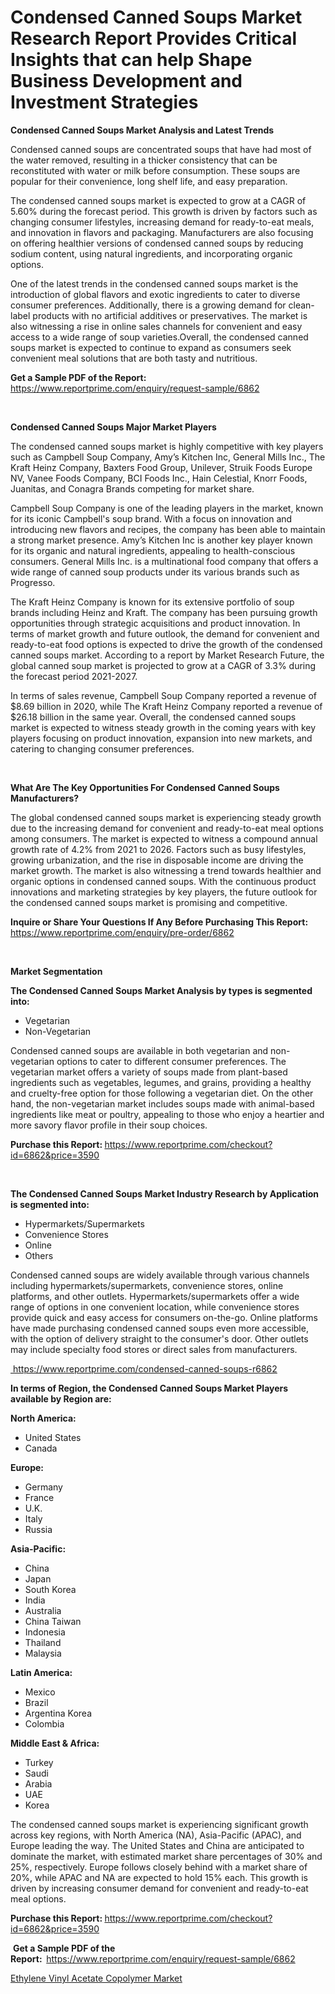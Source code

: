 <p><h1>Condensed Canned Soups Market Research Report Provides Critical Insights that can help Shape Business Development and Investment Strategies</h1></p><p><strong>Condensed Canned Soups Market Analysis and Latest Trends</strong></p>
<p><p>Condensed canned soups are concentrated soups that have had most of the water removed, resulting in a thicker consistency that can be reconstituted with water or milk before consumption. These soups are popular for their convenience, long shelf life, and easy preparation.</p><p>The condensed canned soups market is expected to grow at a CAGR of 5.60% during the forecast period. This growth is driven by factors such as changing consumer lifestyles, increasing demand for ready-to-eat meals, and innovation in flavors and packaging. Manufacturers are also focusing on offering healthier versions of condensed canned soups by reducing sodium content, using natural ingredients, and incorporating organic options.</p><p>One of the latest trends in the condensed canned soups market is the introduction of global flavors and exotic ingredients to cater to diverse consumer preferences. Additionally, there is a growing demand for clean-label products with no artificial additives or preservatives. The market is also witnessing a rise in online sales channels for convenient and easy access to a wide range of soup varieties.Overall, the condensed canned soups market is expected to continue to expand as consumers seek convenient meal solutions that are both tasty and nutritious.</p></p>
<p><strong>Get a Sample PDF of the Report:&nbsp;</strong> <a href="https://www.reportprime.com/enquiry/request-sample/6862">https://www.reportprime.com/enquiry/request-sample/6862</a></p>
<p>&nbsp;</p>
<p><strong>Condensed Canned Soups Major Market Players</strong></p>
<p><p>The condensed canned soups market is highly competitive with key players such as Campbell Soup Company, Amy’s Kitchen Inc, General Mills Inc., The Kraft Heinz Company, Baxters Food Group, Unilever, Struik Foods Europe NV, Vanee Foods Company, BCI Foods Inc., Hain Celestial, Knorr Foods, Juanitas, and Conagra Brands competing for market share.</p><p>Campbell Soup Company is one of the leading players in the market, known for its iconic Campbell's soup brand. With a focus on innovation and introducing new flavors and recipes, the company has been able to maintain a strong market presence. Amy’s Kitchen Inc is another key player known for its organic and natural ingredients, appealing to health-conscious consumers. General Mills Inc. is a multinational food company that offers a wide range of canned soup products under its various brands such as Progresso.</p><p>The Kraft Heinz Company is known for its extensive portfolio of soup brands including Heinz and Kraft. The company has been pursuing growth opportunities through strategic acquisitions and product innovation. In terms of market growth and future outlook, the demand for convenient and ready-to-eat food options is expected to drive the growth of the condensed canned soups market. According to a report by Market Research Future, the global canned soup market is projected to grow at a CAGR of 3.3% during the forecast period 2021-2027.</p><p>In terms of sales revenue, Campbell Soup Company reported a revenue of $8.69 billion in 2020, while The Kraft Heinz Company reported a revenue of $26.18 billion in the same year. Overall, the condensed canned soups market is expected to witness steady growth in the coming years with key players focusing on product innovation, expansion into new markets, and catering to changing consumer preferences.</p></p>
<p>&nbsp;</p>
<p><strong>What Are The Key Opportunities For Condensed Canned Soups Manufacturers?</strong></p>
<p><p>The global condensed canned soups market is experiencing steady growth due to the increasing demand for convenient and ready-to-eat meal options among consumers. The market is expected to witness a compound annual growth rate of 4.2% from 2021 to 2026. Factors such as busy lifestyles, growing urbanization, and the rise in disposable income are driving the market growth. The market is also witnessing a trend towards healthier and organic options in condensed canned soups. With the continuous product innovations and marketing strategies by key players, the future outlook for the condensed canned soups market is promising and competitive.</p></p>
<p><strong>Inquire or Share Your Questions If Any Before Purchasing This Report:</strong> <a href="https://www.reportprime.com/enquiry/pre-order/6862">https://www.reportprime.com/enquiry/pre-order/6862</a></p>
<p>&nbsp;</p>
<p><strong>Market Segmentation</strong></p>
<p><strong>The Condensed Canned Soups Market Analysis by types is segmented into:</strong></p>
<p><ul><li>Vegetarian</li><li>Non-Vegetarian</li></ul></p>
<p><p>Condensed canned soups are available in both vegetarian and non-vegetarian options to cater to different consumer preferences. The vegetarian market offers a variety of soups made from plant-based ingredients such as vegetables, legumes, and grains, providing a healthy and cruelty-free option for those following a vegetarian diet. On the other hand, the non-vegetarian market includes soups made with animal-based ingredients like meat or poultry, appealing to those who enjoy a heartier and more savory flavor profile in their soup choices.</p></p>
<p><strong>Purchase this Report:&nbsp;</strong><a href="https://www.reportprime.com/checkout?id=6862&price=3590">https://www.reportprime.com/checkout?id=6862&price=3590</a></p>
<p>&nbsp;</p>
<p><strong>The Condensed Canned Soups Market Industry Research by Application is segmented into:</strong></p>
<p><ul><li>Hypermarkets/Supermarkets</li><li>Convenience Stores</li><li>Online</li><li>Others</li></ul></p>
<p><p>Condensed canned soups are widely available through various channels including hypermarkets/supermarkets, convenience stores, online platforms, and other outlets. Hypermarkets/supermarkets offer a wide range of options in one convenient location, while convenience stores provide quick and easy access for consumers on-the-go. Online platforms have made purchasing condensed canned soups even more accessible, with the option of delivery straight to the consumer's door. Other outlets may include specialty food stores or direct sales from manufacturers.</p></p>
<p><a href="https://www.reportprime.com/condensed-canned-soups-r6862">&nbsp;https://www.reportprime.com/condensed-canned-soups-r6862</a></p>
<p><strong>In terms of Region, the Condensed Canned Soups Market Players available by Region are:</strong></p>
<p>
    <p> <strong> North America: </strong>
        <ul>
            <li>United States</li>
            <li>Canada</li>
        </ul>
        </p> 
    <p> <strong> Europe: </strong>
        <ul>
            <li>Germany</li>
            <li>France</li>
            <li>U.K.</li>
            <li>Italy</li>
            <li>Russia</li>
        </ul>
        </p> 
    <p> <strong> Asia-Pacific: </strong>
        <ul>
            <li>China</li>
            <li>Japan</li>
            <li>South Korea</li>
            <li>India</li>
            <li>Australia</li>
            <li>China Taiwan</li>
            <li>Indonesia</li>
            <li>Thailand</li>
            <li>Malaysia</li>
        </ul>
        </p> 
    <p> <strong> Latin America: </strong>
        <ul>
            <li>Mexico</li>
            <li>Brazil</li>
            <li>Argentina Korea</li>
            <li>Colombia</li>
        </ul>
        </p> 
    <p> <strong> Middle East & Africa: </strong>
        <ul>
            <li>Turkey</li>
            <li>Saudi</li>
            <li>Arabia</li>
            <li>UAE</li>
            <li>Korea</li>
        </ul>
    </p>
    </p>
<p><p>The condensed canned soups market is experiencing significant growth across key regions, with North America (NA), Asia-Pacific (APAC), and Europe leading the way. The United States and China are anticipated to dominate the market, with estimated market share percentages of 30% and 25%, respectively. Europe follows closely behind with a market share of 20%, while APAC and NA are expected to hold 15% each. This growth is driven by increasing consumer demand for convenient and ready-to-eat meal options.</p></p>
<p><strong>Purchase this Report: </strong><a href="https://www.reportprime.com/checkout?id=6862&price=3590">https://www.reportprime.com/checkout?id=6862&price=3590</a></p>
<p>&nbsp;<strong>Get a Sample PDF of the Report:&nbsp;&nbsp;</strong><a href="https://www.reportprime.com/enquiry/request-sample/6862">https://www.reportprime.com/enquiry/request-sample/6862</a></p>
<p><strong></strong></p>
<p><p><a href="https://cute-banjo-8ca.notion.site/Ethylene-Vinyl-Acetate-Copolymer-Market-Size-Evaluating-its-Market-Trends-Growth-and-Projections--03fded41bebf4a628853cb2f229d4466">Ethylene Vinyl Acetate Copolymer Market</a></p></p>